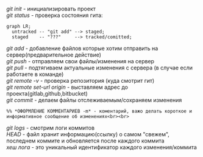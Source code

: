 *git init* - инициализировать проект<br>
*git status* - проверка состояния гита:<br>

```mermaid
graph LR;
  untracked -- "git add" --> staged;
  staged    -- "???"     --> tracked/comitted;
```

*git add* - добавление файлов которые хотим отправить на сервер(предварительное действие)<br>
*git push* - отправляем свои файлы/изменения на сервер<br>
*git pull* - подтягиваем актуальные изменения с сервера (в случае если работаете в команде)<br>
*git remote -v* - проверка репозитория (куда смотрит гит)<br>
*git remote set-url origin* - выставляем адрес до проекта(gitlab,github,bitbucket)<br>
*git commit* - делаем файлы отслеживаемым/сохраняем изменения<br>

```mermaid
%% *ОФОРМЛЕНИЕ КОММЕНТАРИЕВ -m* - коментарий, важо делать короткое и информативное сообщение об изменениях<br><br>
```

*git logs* - смотрим логи коммитов<br>
*HEAD* - файл хранит информацию(ссылку) о самом "свежем", последнем коммите и обновляется после каждого коммита<br>
*хеш лога* - это уникальный идентификатор каждого изменения/коммита

